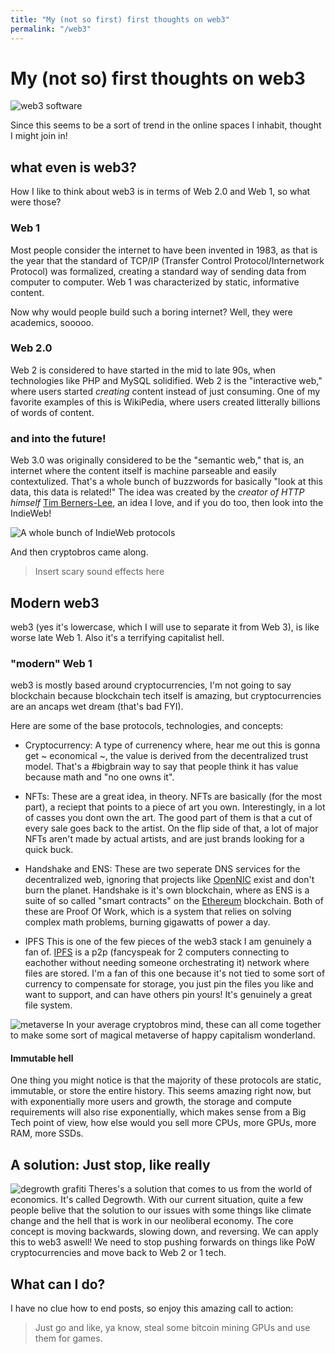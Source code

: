 ```yaml
---
title: "My (not so first) first thoughts on web3"
permalink: "/web3"
---
```

My (not so) first thoughts on web3
==================================

![web3 software](/static/web3.png)


Since this seems to be a sort of trend in the online spaces I inhabit, thought
I might join in!

what even is web3?
------------------ 

How I like to think about web3 is in terms of Web 2.0 and Web 1,
so what were those?

### Web 1

Most people consider the internet to have been invented in 1983, as that is the
year that the standard of TCP/IP (Transfer Control Protocol/Internetwork
Protocol) was formalized, creating a standard way of sending data from computer
to computer. Web 1 was characterized by static, informative content.

Now why would people build such a boring internet? Well, they were academics,
sooooo.

### Web 2.0

Web 2 is considered to have started in the mid to late 90s, when technologies
like PHP and MySQL solidified. Web 2 is the "interactive web," where users 
started _creating_ content instead of just consuming. One of my favorite
examples of this is WikiPedia, where users created litterally billions of words
of content.

### and into the future!

Web 3.0 was originally considered to be the "semantic web," that is, an internet 
where the content itself is machine parseable and easily contextulized. That's a
whole bunch of buzzwords for basically "look at this data, this data is
related!" The idea was created by the _creator of HTTP himself_ 
[Tim Berners-Lee](https://www.w3.org/People/Berners-Lee/), an idea I love, and
if you do too, then look into the IndieWeb!

![A whole bunch of IndieWeb protocols](/static/indie.png)

And then cryptobros came along. 

> Insert scary sound effects here

## Modern web3
web3 (yes it's lowercase, which I will use to separate it from Web 3), is like 
worse late Web 1. Also it's a terrifying capitalist hell. 

### "modern" Web 1
web3 is mostly based around cryptocurrencies, I'm not going to say blockchain
because blockchain tech itself is amazing, but cryptocurrencies are an ancaps
wet dream (that's bad FYI).

Here are some of the base protocols, technologies, and concepts:
- Cryptocurrency:
	A type of currenency where, hear me out this is gonna get ~ economical ~,
	the value is derived from the decentralized trust model. That's a #bigbrain
	way to say that people think it has value because math and "no one owns it".
	
- NFTs:
	These are a great idea, in theory. NFTs are basically (for the most part), a
	reciept that points to a piece of art you own. Interestingly, in a lot of 
	casses you dont own the art. The good part of them is that a cut of every
	sale goes back to the artist. On the flip side of that, a lot of major NFTs
	aren't made by actual artists, and are just brands looking for a quick buck.

- Handshake and ENS:
	These are two seperate DNS services for the decentralized web, ignoring that
	projects like [OpenNIC](https://opennic.org) exist and don't burn the
	planet. Handshake is it's own blockchain, where as ENS is a suite of so
	called "smart contracts" on the [Ethereum](https://ethereum.org) blockchain.
	Both of these are Proof Of Work, which is a system that relies on solving 
	complex math problems, burning gigawatts of power a day. 

- IPFS 
	This is one of the few pieces of the web3 stack I am genuinely a fan of.
	[IPFS](https://ipfs.io) is a p2p (fancyspeak for 2 computers connecting to 
	eachother without needing someone orchestrating it) network where files are
	stored. I'm a fan of this one because it's not tied to some sort of currency
	to compensate for storage, you just pin the files you like and want to 
	support, and can have others pin yours! It's genuinely a great file system.

![metaverse](/static/meta.png)
In your average cryptobros mind, these can all come together to make some sort
of magical metaverse of happy capitalism wonderland.
	
#### Immutable hell
One thing you might notice is that the majority of these protocols are static,
immutable, or store the entire history. This seems amazing right now, but with
exponentially more users and growth, the storage and compute requirements will
also rise exponentially, which makes sense from a Big Tech point of view, how
else would you sell more CPUs, more GPUs, more RAM, more SSDs. 

## A solution: Just stop, like really
![degrowth grafiti](/static/degrowth.png)
Theres's a solution that comes to us from the world of economics. It's called
Degrowth. With our current situation, quite a few people belive that the
solution to our issues with some things like climate change and the hell that is
work in our neoliberal economy. The core concept is moving backwards, slowing
down, and reversing. We can apply this to web3 aswell! We need to stop pushing
forwards on things like PoW cryptocurrencies and move back to Web 2 or 1 tech.

## What can I do?
I have no clue how to end posts, so enjoy this amazing call to action:
> Just go and like, ya know, steal some bitcoin mining GPUs and use them for 
> games.
